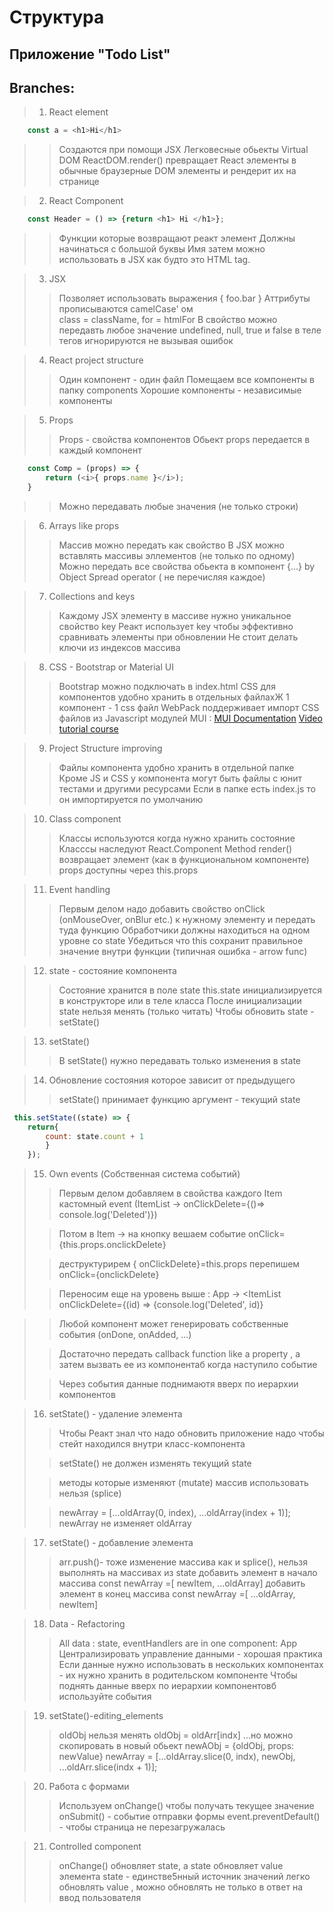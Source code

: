 # Структура 

## Приложение "Todo List"

## Branches:
> 1. React element
```js
    const a = <h1>Hi</h1>
```
>> Создаются при помощи JSX
>> Легковесные обьекты Virtual DOM
>> ReactDOM.render() превращает React элементы
>> в обычные браузерные DOM элементы и рендерит их на странице

> 2. React Component
```js
    const Header = () => {return <h1> Hi </h1>};
```
>> Функции которые возвращают реакт элемент
>> Должны начинаться с большой буквы
>> Имя затем можно использовать в JSX как будто это HTML tag.

> 3. JSX
>> Позволяет использовать выражения { foo.bar }
>> Аттрибуты прописываются camelCase' ом  
>> class = className, for =  htmlFor
>> В свойство можно передавть любое значение
>> undefined, null, true и false в теле тегов игнорируются
>> не вызывая ошибок

> 4. React project structure
>> Один компонент - один файл
>> Помещаем все компоненты в папку components
>> Хорошие компоненты - независимые компоненты

> 5. Props
>> Props - свойства компонентов
>> Обьект props передается в каждый компонент
```js
    const Comp = (props) => {
        return (<i>{ props.name }</i>);
    }
```
>> Можно передавать любые значения (не только строки)

> 6. Arrays like props
>> Массив можно передать как свойство
>> В JSX можно вставлять массивы эллементов (не только по одному)
>> Можно передать все свойства обьекта в компонент {...}
>> by Object Spread operator ( не перечисляя каждое)

> 7. Collections and keys
>> Каждому JSX элементу в массиве нужно уникальное свойство key
>> Реакт использует  key  чтобы эффективно сравнивать элементы при обновлении
>> Не стоит делать ключи из индексов массива

> 8. CSS - Bootstrap or Material UI
>> Bootstrap можно подключать в index.html
>> CSS для компонентов удобно хранить в отдельных файлахЖ
>>1 компонент - 1 css файл
>> WebPack поддерживает импорт CSS файлов из Javascript модулей
>> MUI :
[MUI Documentation](https://material-ui.com/)
[Video tutorial course](https://www.youtube.com/watch?v=xm4LX5fJKZ8)

> 9. Project Structure improving
>> Файлы компонента удобно хранить в отдельной папке
>> Кроме JS и CSS у компонента могут быть файлы с юнит тестами и другими ресурсами
>> Если в папке есть index.js то он импортируется по умолчанию

> 10. Class component
>> Классы используются когда нужно хранить состояние
>> Класссы наследуют React.Component
>> Method render() возвращает элемент (как в функциональном компоненте)
>> props  доступны через this.props 

> 11. Event handling
>> Первым делом надо добавить свойство onClick (onMouseOver, onBlur etc.) к нужному элементу
> и передать туда функцию 
>> Обработчики должны находиться на одном уровне со state
>> Убедиться что this сохранит правильное значение внутри функции (типичная ошибка - arrow func)

> 12. state - состояние компонента
>> Состояние хранится в поле state
>> this.state инициализируется в конструкторе или в теле класса
>> После инициализации state нельзя менять (только читать)
>> Чтобы обновить state - setState()

> 13. setState()
>> В setState() нужно передавать только изменения в state 

> 14. Обновление состояния которое зависит от предыдущего
>> setState() принимает функцию 
>> аргумент - текущий state
```js
 this.setState((state) => {
    return{
        count: state.count + 1
        }
    });
```
> 15. Own events (Собственная система событий)
>
>> Первым делом добавляем в свойства каждого Item кастомный event
>(ItemList -> onClickDelete={()=> console.log('Deleted')})
>
>>Потом в Item -> на  кнопку вешаем событие onClick={this.props.onclickDelete}
>
>> деструктурирем { onClickDelete}=this.props 
>> перепишем  onClick={onclickDelete}
>
>>Переносим еще на уровень выше :
>> App -> <ItemList onClickDelete={(id) => {console.log('Deleted', id)}

>> Любой компонент может генерировать собственные события (onDone, onAdded, ...)
>
>> Достаточно передать callback function like a property , а затем вызвать ее из компонентаб
>> когда наступило событие
>
>> Через события данные поднимаютя вверх по иерархии компонентов

> 16. setState() - удаление элемента
>>  Чтобы Реакт знал что надо обновить приложение надо чтобы стейт находился внутри класс-компонента
>
>> setState() не должен изменять текущий state
>
>> методы которые изменяют (mutate) массив использовать нельзя (splice)
>
>> newArray = [...oldArray(0, index), ...oldArray(index + 1)];
>>  newArray не изменяет oldArray

> 17. setState() - добавление  элемента
>> arr.push()- тоже изменение массива как и splice(), нельзя выполнять на массивах из state
>> добавить элемент в начало массива const newArray =[ newItem, ...oldArray]
>> добавить элемент в конец массива const newArray =[ ...oldArray, newItem]

> 18. Data - Refactoring 
>> All data : state, eventHandlers are in one component: App
>> Централизировать управление данными - хорошая практика
>> Если данные нужно использовать в нескольких компонентах - их нужно хранить в родительском компоненте
>> Чтобы поднять данные вверх по иерархии компонентовб используйте события

> 19. setState()-editing_elements
>> oldObj нельзя менять
oldObj = oldArr[indx]
>...но можно скопировать в новый обьект
newAObj = {oldObj, props: newValue}
newArray = [...oldArray.slice(0, indx), newObj, ...oldArr.slice(indx + 1)];

> 20. Работа с формами
>> Используем onChange() чтобы получать текущее значение
>> onSubmit() - событие отправки формы
>> event.preventDefault() - чтобы страница не перезагружалась

> 21. Controlled component
>> onChange() обновляет state, а state обновляет value элемента
>> state - единстве5нный источник значений
>> легко обновлять  value , можно обновлять не только в ответ на ввод пользователя

